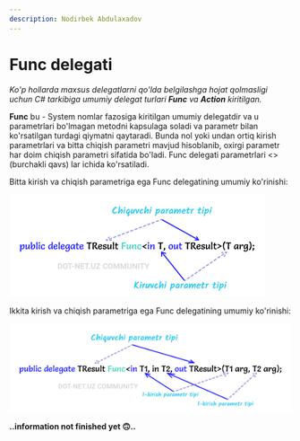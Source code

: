 ```yaml
---
description: Nodirbek Abdulaxadov
---
```


# Func delegati

_Ko'p hollarda maxsus delegatlarni qo'lda belgilashga hojat qolmasligi uchun C\# tarkibiga umumiy delegat turlari **Func** va **Action** kiritilgan._

**Func** bu - System nomlar fazosiga kiritilgan umumiy delegatdir va u parametrlari bo'lmagan metodni kapsulaga soladi va parametr bilan ko'rsatilgan turdagi qiymatni qaytaradi. Bunda nol yoki undan ortiq kirish parametrlari va bitta chiqish parametri mavjud hisoblanib, oxirgi parametr har doim chiqish parametri sifatida bo'ladi. Func delegati parametrlari <> (burchakli qavs) lar ichida ko'rsatiladi.

Bitta kirish va chiqish parametriga ega Func delegatining umumiy ko'rinishi:

![](../../../../.gitbook/assets/func1.png)

Ikkita kirish va chiqish parametriga ega Func delegatining umumiy ko'rinishi:

![](../../../../.gitbook/assets/func2.png)



**..information not finished yet 🙃..**

